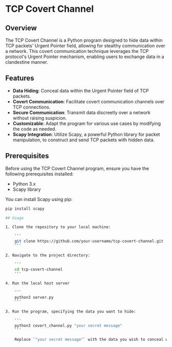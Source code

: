 # TCP Covert Channel

## Overview

The TCP Covert Channel is a Python program designed to hide data within TCP packets' Urgent Pointer field, allowing for stealthy communication over a network. This covert communication technique leverages the TCP protocol's Urgent Pointer mechanism, enabling users to exchange data in a clandestine manner.

## Features

- **Data Hiding**: Conceal data within the Urgent Pointer field of TCP packets.
- **Covert Communication**: Facilitate covert communication channels over TCP connections.
- **Secure Communication**: Transmit data discreetly over a network without raising suspicion.
- **Customizable**: Adapt the program for various use cases by modifying the code as needed.
- **Scapy Integration**: Utilize Scapy, a powerful Python library for packet manipulation, to construct and send TCP packets with hidden data.

## Prerequisites

Before using the TCP Covert Channel program, ensure you have the following prerequisites installed:

- Python 3.x
- Scapy library

You can install Scapy using pip:

```bash
pip install scapy

## Usage

1. Clone the repository to your local machine:

    ```
    git clone https://github.com/your-username/tcp-covert-channel.git
    ```

2. Navigate to the project directory:

    ```
    cd tcp-covert-channel
    ```

4. Run the local host server

    ```
    python3 server.py
    ```

3. Run the program, specifying the data you want to hide:

    ```
    python3 covert_channel.py "your secret message"
    ```

    Replace `"your secret message"` with the data you wish to conceal within TCP packets. Ensure that you have appropriate permissions and network access to send TCP packets.

